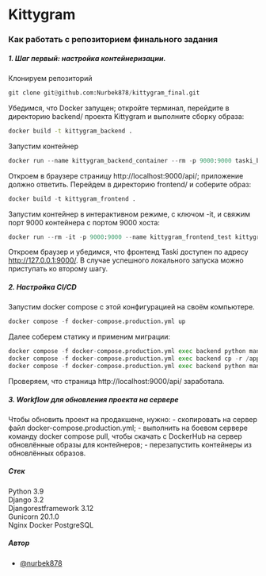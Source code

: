# Kittygram

### Как работать с репозиторием финального задания
##### 1. Шаг первый: настройка контейнеризации. 
Клонируем репозиторий
```python
git clone git@github.com:Nurbek878/kittygram_final.git
```
Убедимся, что Docker запущен; откройте терминал, перейдите в директорию backend/ проекта Kittygram и выполните сборку образа:
```bash
docker build -t kittygram_backend . 
```
Запустим контейнер
```python
docker run --name kittygram_backend_container --rm -p 9000:9000 taski_backend 
```
Откроем в браузере страницу http://localhost:9000/api/; приложение должно ответить.
Перейдем в директорию  frontend/ и соберите образ:
```python
docker build -t kittygram_frontend . 
```
Запустим контейнер в интерактивном режиме, с ключом -it, и свяжим порт 9000 контейнера с портом 9000 хоста:
```python
docker run --rm -it -p 9000:9000 --name kittygram_frontend_test kittygram_frontend 
```
Откроем браузер и убедимся, что фронтенд Taski доступен по адресу http://127.0.0.1:9000/.
В случае успешного локального запуска можно приступать ко второму шагу.


##### 2. Настройка CI/CD
Запустим docker compose с этой конфигурацией на своём компьютере.
```python
docker compose -f docker-compose.production.yml up 
```
Далее соберем статику и применим миграции:
```python
docker compose -f docker-compose.production.yml exec backend python manage.py collectstatic
docker compose -f docker-compose.production.yml exec backend cp -r /app/collected_static/. /backend_static/static/
docker compose -f docker-compose.production.yml exec backend python manage.py migrate
```
Проверяем, что страница http://localhost:9000/api/ заработала.

##### 3. Workflow для обновления проекта на сервере
Чтобы обновить проект на продакшене, нужно:
    - скопировать на сервер файл docker-compose.production.yml;
    - выполнить на боевом сервере команду docker compose pull, чтобы скачать с DockerHub на сервер обновлённые образы для контейнеров;
    - перезапустить контейнеры из обновлённых образов.
##### Стек

Python 3.9\
Django 3.2\
Djangorestframework 3.12\
Gunicorn 20.1.0 \
Nginx
Docker
PostgreSQL


##### Автор

- [@nurbek878](https://github.com/Nurbek878)
